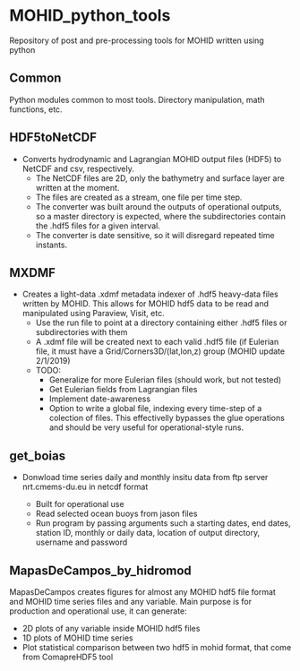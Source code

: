 # MOHID_python_tools
Repository of post and pre-processing tools for MOHID written using python 

## Common 
 Python modules common to most tools. Directory manipulation, math functions, etc.

## HDF5toNetCDF 
- Converts hydrodynamic and Lagrangian MOHID output files (HDF5) to NetCDF and csv, respectively. 
    - The NetCDF files are 2D, only the bathymetry and surface layer are written at the moment.
    - The files are created as a stream, one file per time step.
    - The converter was built around the outputs of operational outputs, so a master directory is expected, where the subdirectories contain the .hdf5 files for a given interval. 
    - The converter is date sensitive, so it will disregard repeated time instants.

## MXDMF 
- Creates a light-data .xdmf metadata indexer of .hdf5 heavy-data files written by MOHID. This allows for MOHID hdf5 data to be read and manipulated using Paraview, Visit, etc.
    - Use the run file to point at a directory containing either .hdf5 files or subdirectories with them
    - A .xdmf file will be created next to each valid .hdf5 file (if Eulerian file, it must have a Grid/Corners3D/(lat,lon,z) group (MOHID update 2/1/2019)
    - TODO:
        - Generalize for more Eulerian files (should work, but not tested)
        - Get Eulerian fields from Lagrangian files
        - Implement date-awareness
        - Option to write a global file, indexing every time-step of a colection of files. This effectivelly bypasses the glue operations and should be very useful for operational-style runs.

## get_boias 
- Donwload time series daily and monthly  insitu data from ftp server nrt.cmems-du.eu in netcdf format

	- Built for operational use
	- Read selected ocean buoys from jason files
	- Run program by passing arguments such a starting dates, end dates, station ID, monthly or daily data, location of output directory, username and password

## MapasDeCampos_by_hidromod
MapasDeCampos creates figures for almost any MOHID hdf5 file format and MOHID time series files and any variable. Main purpose is for production and operational use, it can generate:

   - 2D plots of any variable inside MOHID hdf5 files 
   - 1D plots of MOHID time series 
   - Plot statistical comparison between two hdf5 in mohid format, that come from ComapreHDF5 tool 
